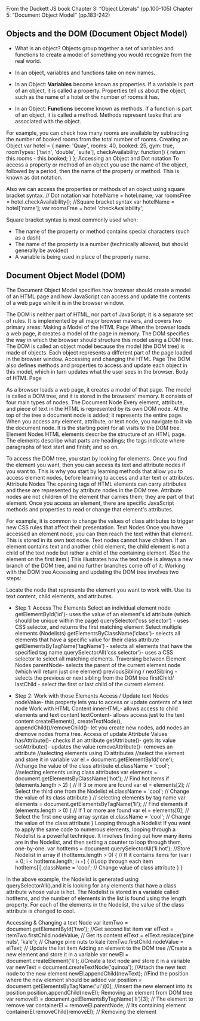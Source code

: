 From the Duckett JS book
Chapter 3: “Object Literals” (pp.100-105)
Chapter 5: “Document Object Model” (pp.183-242)

## Objects and the DOM (Document Object Model) 

+ What is an object? Objects group together a set of variables and functions to create a model of something you would recognize from the real world. 

+ In an object, variables and functions take on new names.

+ In an Object: **Variables** become known as properties.
If a variable is part of an object, it is called a property. Properties tell us about the object, such as the name of a hotel or the number of rooms it has. 

+ In an Object: **Functions** become known as methods. 
If a function is part of an object, it is called a method. Methods represent tasks that are associated with the object. 

For example, you can check how many rooms are available by subtracting the number of booked rooms from the total number of rooms. Creating an Object var hotel = { name: 'Quay', rooms: 40, booked: 25, gym: true, roomTypes: ['twin', 'double', 'suite'], checkAvailability: function() { return this.rooms - this.booked; } }; Accessing an Object and Dot notation To access a property or method of an object you use the name of the object, followed by a period, then the name of the property or method. This is known as dot notation.

Also we can access the properties or methods of an object using square bracket syntax.
// Dot notation
var hotelName =  hotel.name; var roomsFree = hotel.checkAvailability();
//Square bracket syntax
var hotelName = hotel['name']; 
var roomsFree = hotel 'checkAvailability';

Square bracket syntax is most commonly used when:
+ The name of the property or method contains special characters (such as a dash) 
+ The name of the property is a number (technically allowed, but should generally be avoided) 
+ A variable is being used in place of the property name.

## Document Object Model (DOM) 

The Document Object Model specifies how browser should create a model of an HTML page and how JavaScript can access and update the contents of a web page while it is in the browser window.

The DOM is neither part of HTML, nor part of JavaScript; it is a separate set of rules. It is implemented by all major browser makers, and covers two primary areas:
Making a Model of the HTML Page When the browser loads a web page, it creates a model of the page in memory. The DOM specifies the way in which the browser should structure this model using a DOM tree. The DOM is called an object model because the model (the DOM tree) is made of objects. Each object represents a different part of the page loaded in the browser window. Accessing and changing the HTML Page The DOM also defines methods and properties to access and update each object in this model, which in turn updates what the user sees in the browser. Body of HTML Page

As a browser loads a web page, it creates a model of that page. The model is called a DOM tree, and it is stored in the browsers' memory. It consists of four main types of nodes.
The Document Node Every element, attribute, and piece of text in the HTML is represented by its own DOM node. At the top of the tree a document node is added; it represents the entire page. When you access any element, attribute, or text node, you navigate to it via the document node. It is the starting point for all visits to the DOM tree. Element Nodes HTML elements describe the structure of an HTML page. The elements describe what parts are headings; the tags indicate where paragraphs of text start and finish; and so on.

To access the DOM tree, you start by looking for elements. Once you find the element you want, then you can access its text and attribute nodes if you want to. This is why you start by learning methods that allow you to access element nodes, before learning to access and alter text or attributes. Attribute Nodes The opening tags of HTML elements can carry attributes and these are represented by attribute nodes in the DOM tree. Attribute nodes are not children of the element thar carries them; they are part of that element. Once you access an element, there are specific JavaScript methods and properties to read or change that element's attributes. 

For example, it is common to change the values of class attributes to trigger new CSS rules that affect their presentation. Text Nodes Once you have accessed an element node, you can then reach the text within that element. This is stored in its own text node. Text nodes cannot have children. If an element contains text and another child element, the child element is not a child of the text node but rather a child of the containing element. (See the element on the first item.) This illustrates how the text node is always a new branch of the DOM tree, and no further branches come off of it. Working with the DOM tree Accessing and updating the DOM tree involves two steps:

Locate the node that represents the element you want to work with. Use its text content, child elements, and attributes.

+ Step 1: Access The Elements Select an individual element node getElementById('id')- uses the value of an element's id attribute (which should be unique within the page) querySelector('css selector') - uses CSS selector, and returns the first matching element Select multiple elements (Nodelists) getElementsByClassName('class')- selects all elements that have a specific value for their class attribute getElementsByTagName('tagName') - selects all elements that have the specified tag name querySelectorAll('css selector')- uses a CSS selector to select all matching elements. Traversing between Element Nodes parentNode- selects the parent of the current element node (which will return just one element) previousSibling / nextSibling - selects the previous or next sibling from the DOM tree firstChild/ lastChild - select the first or last child of the current element. 

+ Step 2: Work with those Elements Access / Update text Nodes nodeValue- this property lets you to access or update contents of a text node Work with HTML Content innerHTML- allows access to child elements and text content textContent- allows access just to the text content createElement(), createTextNode(), appendChild()/removeChild()- let you create new nodes, add nodes an dremove nodes froma tree. Access of update Attribute Values hasAttribute()- checks if an attribute getAttribute()- gets its value setAttribute()- updates the value removeAttribute()- removes an attribute //selecting elements using ID attributes
//select the element and store it in variable var el = document.getElementById('one'); //change the value of the class attribute el.className = 'cool';
//selecting elements using class attributes var elements = document.getElementsByClassName('hot'); // Find hot items
if (elements.length > 2) { // If 3 or more are found
 var el = elements[2];     // Select the third one from the Nodelist
 el.className = 'cool';    // Change the value of its class attribute
}
// selecting elements by tag name
var elements = document.getElementsByTagName('li'); // Find
elements
if (elements.length > 0) { // If 1 or more are found
var el = elements[0]; // Select the first one using array syntax el.className = 'cool'; // Change the value of the class attribute } Looping through a Nodelist If you want to apply the same code to numerous elements, looping through a Nodelist is a powerful technique.
It involves finding out how many items are in the Nodelist, and then setting a counter to loop through them, one-by-one.
var hotItems = document.querySelectorAll('li.hot'); //Store Nodelist in array
if (hotItems.length > 0) { // If it contains items
for (var i = 0; i < hotItems.length; i++) { //Loop through each item hotItems[i].className = 'cool'; // Change value of class attribute } } 

In the above example, the Nodelist is generated using querySelectorAll(),and it is looking for any
elements that have a class attribute whose value is hot. The Nodelist is stored in a variable called hotItems, and the number of elements in the list is found using the length property. For each of the elements in the Nodelist, the value of the class attribute is changed to cool.

Accessing & Changing a text Node var itemTwo = document.getElementById('two'); //Get second list item
var elText = itemTwo.firstChild.nodeValue; // Get its content
elText = elText.replace('pine nuts', 'kale'); // Change pine nuts to kale
itemTwo.firstChild.nodeValue = elText; // Update the list item Adding an element to the DOM tree //Create a new element and store it in a variable var newEl = document.createElement('li');
//Create a text node and store it in a variable var newText = document.createTextNode('quinoa');
//Attach the new text node to the new element newEl.appendChild(newText);
//Find the position where the new element should be added var position = document.getElementsByTagName('ul')[0];
//Insert the new element into its position position.appendChild(newEl); 
Removing an element from DOM tree var removeEl = document.getElementsByTagName('li')[3]; // The element to remove
var containerEl = removeEl.parentNode; // Its containing element
containerEl.removeChild(removeEl); // Removing the element